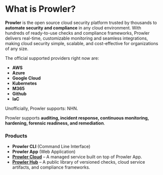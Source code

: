 # What is Prowler?

**Prowler** is the open source cloud security platform trusted by thousands to **automate security and compliance** in any cloud environment. With hundreds of ready-to-use checks and compliance frameworks, Prowler delivers real-time, customizable monitoring and seamless integrations, making cloud security simple, scalable, and cost-effective for organizations of any size.

The official supported providers right now are:

- **AWS**
- **Azure**
- **Google Cloud**
- **Kubernetes**
- **M365**
- **Github**
- **IaC**

Unofficially, Prowler supports: NHN.

Prowler supports **auditing, incident response, continuous monitoring, hardening, forensic readiness, and remediation**.

### Products

- **Prowler CLI** (Command Line Interface)
- **Prowler App** (Web Application)
- [**Prowler Cloud**](https://cloud.prowler.com) – A managed service built on top of Prowler App.
- [**Prowler Hub**](https://hub.prowler.com) – A public library of versioned checks, cloud service artifacts, and compliance frameworks.
